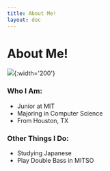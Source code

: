 ```yaml
---
title: About Me!
layout: doc
---
```


# About Me!

![](/assets/Danny_Antonelli.jpeg){:width='200'}

### Who I Am:
- Junior at MIT
- Majoring in Computer Science
- From Houston, TX

### Other Things I Do:
- Studying Japanese
- Play Double Bass in MITSO

